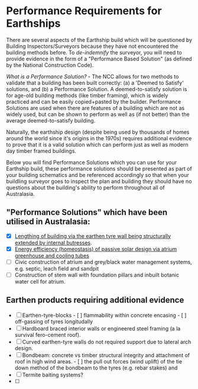 # Performance Requirements for Earthships

There are several aspects of the Earthship build which will be questioned by Building Inspectors/Surveyors because they have not encountered the building methods before.  To *de-indemnify* the surveyor, you will need to provide evidence in the form of a "Performance Based Solution" (as defined by the National Construction Code).

*What is a Performance Solution?* -  The NCC allows for two methods to validate that a building has been built correctly: (a) a 'Deemed to Satisfy' solutions, and (b) a Performance Solution.  A deemed-to-satisfy solution is for age-old building methods (like timber framing), which is widely practiced and can be easily copied+pasted by the builder.  Performance Solutions are used when there are features of a building which are not as widely used, but can be shown to perform as well as (if not better) than the average deemed-to-satisfy building.

Naturally, the earthship design (despite being used by thousands of homes around the world since it's origins in the 1970s) requires additional evidence to prove that it is a valid solution which can perform just as well as modern day timber framed buildings.  

Below you will find Performance Solutions which you can use for your Earthship build, these performance solutions should be presented as part of your building schematics and be referenced accordingly so that when your buildling surveyor goes to inspect the plan and building they should have no questions about the building's ability to perform throughout all of Australasia.

## "Performance Solutions" which have been utilised in Australasia:

  - [x] [Lengthing of building via the earthen tyre wall being structurally extended by internal butresses](https://github.com/earthsteading/earthship/blob/master/performance-solution_earthen-tyre-wall-butress.md).
  - [x] [Energy efficiency (homeostasis) of passive solar design via atrium greenhouse and cooling tubes](https://github.com/earthsteading/earthship/blob/master/performance-solution_passive-homeostasis.md)
  - [ ] Civic construction of atrium and grey/black water management systems, e.g. septic, leach field and sandpit
  - [ ] Construction of stem wall with foundation pillars and inbuilt botanic water cell for atrium.
 
 ## Earthen products requiring additional evidence
   - [ ] Earthen-tyre-blocks
         - [ ] flammability within concrete encasing
         - [ ] off-gassing of tyres longitudally
   - [ ] Hardboard braced interior walls or engineered steel framing (a la survival fero-cement roof).
   - [ ] Curved earthen-tyre walls do not required support due to lateral arch design.
   - [ ] Bondbeam: concrete vs timber structural integrity and attachment of roof in high wind areas.
         - [ ] the pull out forces (wind uplift) of the tie down method of the bondbeam to the tyres (e.g. rebar stakes) and 
   - [ ] Termite baiting systems?
   - [ ] 
